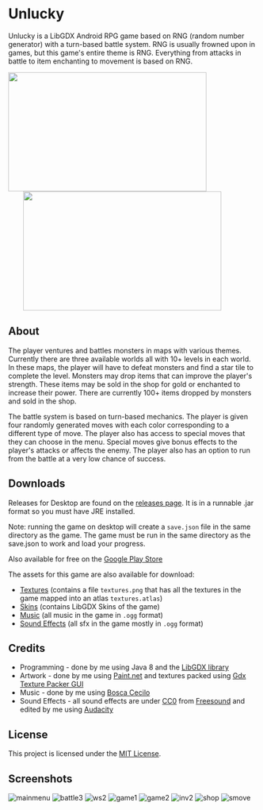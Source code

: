
# Unlucky 
Unlucky is a LibGDX Android RPG game based on RNG (random number generator) with a turn-based battle system. RNG is usually frowned upon in games, but this game's entire theme is RNG. Everything from attacks in battle to item enchanting to movement is based on RNG. 
<div>
    <img width="400px" height="240px" src="https://user-images.githubusercontent.com/29984767/44676899-856d7600-aa02-11e8-82ca-897e3ca45092.gif">
    <img width="400px" height="240px" hspace="30" src="https://user-images.githubusercontent.com/29984767/44678123-9e2b5b00-aa05-11e8-93ab-d9d0c693ddfa.gif">
</div>

## About

The player ventures and battles monsters in maps with various themes. Currently there are three available worlds all with 10+ levels in each world. In these maps, the player will have to defeat monsters and find a star tile to complete the level. Monsters may drop items that can improve the player's strength. These items may be sold in the shop for gold or enchanted to increase their power. There are currently 100+ items dropped by monsters and sold in the shop.

The battle system is based on turn-based mechanics. The player is given four randomly generated moves with each color corresponding to a different type of move. The player also has access to special moves that they can choose in the menu. Special moves give bonus effects to the player's attacks or affects the enemy. The player also has an option to run from the battle at a very low chance of success.

## Downloads
Releases for Desktop are found on the [releases page](https://github.com/mingli1/Unlucky/releases). It is in a runnable .jar format so you must have JRE installed. 

Note: running the game on desktop will create a `save.json` file in the same directory as the game. The game must be run in the same directory as the save.json to work and load your progress.

Also available for free on the [Google Play Store](https://play.google.com/store/apps/details?id=com.unlucky.main)

The assets for this game are also available for download:
* [Textures](https://github.com/mingli1/Unlucky/files/2300518/textures.zip) (contains a file `textures.png` that has all the textures in the game mapped into an atlas `textures.atlas`)
* [Skins](https://github.com/mingli1/Unlucky/files/2300523/skins.zip) (contains LibGDX Skins of the game)
* [Music](https://github.com/mingli1/Unlucky/files/2300525/music.zip) (all music in the game in `.ogg` format)
* [Sound Effects](https://github.com/mingli1/Unlucky/files/2300530/sfx.zip) (all sfx in the game mostly in `.ogg` format)

## Credits
* Programming - done by me using Java 8 and the [LibGDX library](https://libgdx.badlogicgames.com/)
* Artwork - done by me using [Paint.net](https://www.getpaint.net/) and textures packed using [Gdx Texture Packer GUI](https://github.com/crashinvaders/gdx-texture-packer-gui)
* Music - done by me using [Bosca Cecilo](https://boscaceoil.net/)
* Sound Effects - all sound effects are under [CC0](https://creativecommons.org/share-your-work/public-domain/cc0/) from [Freesound](https://freesound.org/) and edited by me using [Audacity](https://www.audacityteam.org/)

## License
This project is licensed under the [MIT License](https://github.com/mingli1/Unlucky/blob/master/LICENSE).

## Screenshots
![mainmenu](https://user-images.githubusercontent.com/29984767/42197167-826dfce2-7e4f-11e8-9a33-2a14b6cfe2fd.PNG)
![battle3](https://user-images.githubusercontent.com/29984767/42198355-8515a9ee-7e55-11e8-9c5a-9b85f8211ac4.PNG)
![ws2](https://user-images.githubusercontent.com/29984767/42197174-8c740a06-7e4f-11e8-9280-21c1850ceb48.PNG)
![game1](https://user-images.githubusercontent.com/29984767/42197176-912aed08-7e4f-11e8-8754-b4889dfb540f.PNG)
![game2](https://user-images.githubusercontent.com/29984767/42197178-932f6f20-7e4f-11e8-9c49-6e4108ee0c26.PNG)
![inv2](https://user-images.githubusercontent.com/29984767/42197185-97c8b802-7e4f-11e8-879d-605d42c9260e.PNG)
![shop](https://user-images.githubusercontent.com/29984767/42197189-9b425a06-7e4f-11e8-8e76-d7c3de9c2a28.PNG)
![smove](https://user-images.githubusercontent.com/29984767/42197192-9db252c8-7e4f-11e8-80c5-4812fa018eae.PNG) 
